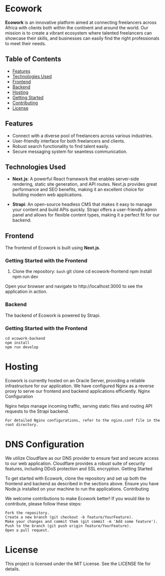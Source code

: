 # Ecowork

**Ecowork** is an innovative platform aimed at connecting freelancers across Africa with clients both within the continent and around the world. Our mission is to create a vibrant ecosystem where talented freelancers can showcase their skills, and businesses can easily find the right professionals to meet their needs.

## Table of Contents

- [Features](#features)
- [Technologies Used](#technologies-used)
- [Frontend](#frontend)
- [Backend](#backend)
- [Hosting](#hosting)
- [Getting Started](#getting-started)
- [Contributing](#contributing)
- [License](#license)

## Features

- Connect with a diverse pool of freelancers across various industries.
- User-friendly interface for both freelancers and clients.
- Robust search functionality to find talent easily.
- Secure messaging system for seamless communication.

## Technologies Used

- **Next.js**: A powerful React framework that enables server-side rendering, static site generation, and API routes. Next.js provides great performance and SEO benefits, making it an excellent choice for building modern web applications.

- **Strapi**: An open-source headless CMS that makes it easy to manage your content and build APIs quickly. Strapi offers a user-friendly admin panel and allows for flexible content types, making it a perfect fit for our backend.

## Frontend

The frontend of Ecowork is built using **Next.js**.

### Getting Started with the Frontend

1. Clone the repository:
   `bash`
   git clone <repository-url>
   cd ecowork-frontend
   npm install
   npm run dev

Open your browser and navigate to http://localhost:3000 to see the application in action.

### Backend

The backend of Ecowork is powered by Strapi.

### Getting Started with the Frontend

    cd ecowork-backend
    npm install
    npm run develop

# Hosting

Ecowork is currently hosted on an Oracle Server, providing a reliable infrastructure for our application. We have configured Nginx as a reverse proxy to serve our frontend and backend applications efficiently.
Nginx Configuration

Nginx helps manage incoming traffic, serving static files and routing API requests to the Strapi backend.

    For detailed Nginx configurations, refer to the nginx.conf file in the root directory.

# DNS Configuration

We utilize Cloudflare as our DNS provider to ensure fast and secure access to our web application. Cloudflare provides a robust suite of security features, including DDoS protection and SSL encryption.
Getting Started

To get started with Ecowork, clone the repository and set up both the frontend and backend as described in the sections above. Ensure you have Node.js installed on your machine to run the applications.
Contributing

We welcome contributions to make Ecowork better! If you would like to contribute, please follow these steps:

    Fork the repository.
    Create a new branch (git checkout -b feature/YourFeature).
    Make your changes and commit them (git commit -m 'Add some feature').
    Push to the branch (git push origin feature/YourFeature).
    Open a pull request.

# License

This project is licensed under the MIT License. See the LICENSE file for details.
